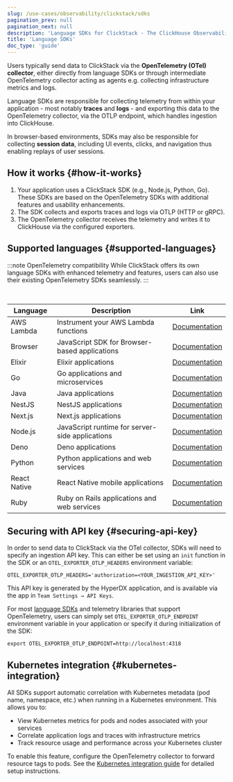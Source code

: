 ```yaml
---
slug: /use-cases/observability/clickstack/sdks
pagination_prev: null
pagination_next: null
description: 'Language SDKs for ClickStack - The ClickHouse Observability Stack'
title: 'Language SDKs'
doc_type: 'guide'
---
```


Users typically send data to ClickStack via the **OpenTelemetry (OTel) collector**, either directly from language SDKs or through intermediate OpenTelemetry collector acting as agents e.g. collecting infrastructure metrics and logs.

Language SDKs are responsible for collecting telemetry from within your application - most notably **traces** and **logs** - and exporting this data to the OpenTelemetry collector, via the OTLP endpoint, which handles ingestion into ClickHouse.

In browser-based environments, SDKs may also be responsible for collecting **session data**, including UI events, clicks, and navigation thus enabling replays of user sessions. 

## How it works {#how-it-works}

1. Your application uses a ClickStack SDK (e.g., Node.js, Python, Go). These SDKs are based on the OpenTelemetry SDKs with additional features and usability enhancements.
2. The SDK collects and exports traces and logs via OTLP (HTTP or gRPC).
3. The OpenTelemetry collector receives the telemetry and writes it to ClickHouse via the configured exporters.

## Supported languages {#supported-languages}

:::note OpenTelemetry compatibility
While ClickStack offers its own language SDKs with enhanced telemetry and features, users can also use their existing OpenTelemetry SDKs seamlessly.
:::

<br/>

| Language | Description | Link |
|----------|-------------|------|
| AWS Lambda | Instrument your AWS Lambda functions | [Documentation](/use-cases/observability/clickstack/sdks/aws_lambda) |
| Browser | JavaScript SDK for Browser-based applications | [Documentation](/use-cases/observability/clickstack/sdks/browser) |
| Elixir | Elixir applications | [Documentation](/use-cases/observability/clickstack/sdks/elixir) |
| Go | Go applications and microservices | [Documentation](/use-cases/observability/clickstack/sdks/golang) |
| Java | Java applications | [Documentation](/use-cases/observability/clickstack/sdks/java) |
| NestJS | NestJS applications | [Documentation](/use-cases/observability/clickstack/sdks/nestjs) |
| Next.js | Next.js applications | [Documentation](/use-cases/observability/clickstack/sdks/nextjs) |
| Node.js | JavaScript runtime for server-side applications | [Documentation](/use-cases/observability/clickstack/sdks/nodejs) |
| Deno | Deno applications | [Documentation](/use-cases/observability/clickstack/sdks/deno) |
| Python | Python applications and web services | [Documentation](/use-cases/observability/clickstack/sdks/python) |
| React Native | React Native mobile applications | [Documentation](/use-cases/observability/clickstack/sdks/react-native) |
| Ruby | Ruby on Rails applications and web services | [Documentation](/use-cases/observability/clickstack/sdks/ruby-on-rails) |

## Securing with API key {#securing-api-key}

In order to send data to ClickStack via the OTel collector, SDKs will need to specify an ingestion API key. This can either be set using an `init` function in the SDK or an `OTEL_EXPORTER_OTLP_HEADERS` environment variable:

```shell
OTEL_EXPORTER_OTLP_HEADERS='authorization=<YOUR_INGESTION_API_KEY>'
```

This API key is generated by the HyperDX application, and is available via the app in `Team Settings → API Keys`.

For most [language SDKs](/use-cases/observability/clickstack/sdks) and telemetry libraries that support OpenTelemetry, users can simply set `OTEL_EXPORTER_OTLP_ENDPOINT` environment variable in your application or specify it during initialization of the SDK:

```shell
export OTEL_EXPORTER_OTLP_ENDPOINT=http://localhost:4318
```

## Kubernetes integration {#kubernetes-integration}

All SDKs support automatic correlation with Kubernetes metadata (pod name, namespace, etc.) when running in a Kubernetes environment. This allows you to:

- View Kubernetes metrics for pods and nodes associated with your services
- Correlate application logs and traces with infrastructure metrics
- Track resource usage and performance across your Kubernetes cluster

To enable this feature, configure the OpenTelemetry collector to forward resource tags to pods. See the [Kubernetes integration guide](/use-cases/observability/clickstack/ingesting-data/kubernetes#forwarding-resouce-tags-to-pods) for detailed setup instructions.
